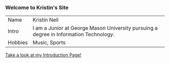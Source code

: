 ### Welcome to Kristin's Site


<table>
  <tr>
    <td>Name</td>
    <td>Kristin Neil</td>
     </tr>
  <tr>
    <td>Intro</td>
    <td>I am a Junior at George Mason University pursuing a degree in Information Technology.</td>
     </tr>
  <tr>
    <td>Hobbies</td>
    <td>Music, Sports</td>
    </tr>
</table>

<a href="https://kdneil7.github.io/GMU/Introduction.md/">Take a look at my Introduction Page!</a>
